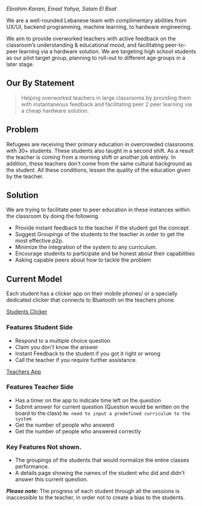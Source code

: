 _Ebrahim Karam, Emad Yahya, Salam El Bsat_

We are a well-rounded Lebanese team with complimentary abilities from UX/UI, backend programming, machine learning, to hardware engineering. 

We aim to provide overworked teachers with active feedback on the classroom’s understanding & educational mood, and facilitating peer-to-peer learning via a hardware solution. We are targeting high school students as our pilot target group, planning to roll-out to different age groups in a later stage.

## Our By Statement
>Helping overworked teachers in large classrooms by providing them with instantaneous feedback and facilitating peer 2 peer learning via a cheap hardware solution. 

## Problem
Refugees are receiving their primary education in overcrowded classrooms with 30+ students.  These students also taught in a second shift. As a result the teacher is coming from a morning shift or another job entirely. In addition, these teachers don't come from the same cultural background as the student. All these conditions, lessen the quality of the education given by the teacher. 
## Solution
We are trying to facilitate peer to peer education in these instances within the classroom by doing the following. 
* Provide instant feedback to the teacher if the student got the concept
* Suggest Groupings of the students to the teacher in order to get the most effective p2p. 
* Minimize the integration of the system to any curriculum. 
* Encourage students to participate and be honest about their capabilities
* Asking capable peers about how to tackle the problem

## Current Model
Each student has a clicker app on their mobile phones/ or a specially dedicated clicker that connects to Bluetooth on the teachers phone. 

[Students Clicker](https://drive.google.com/open?id=1ZeqaAxaURsjLX4lvq8iXaT0XocDzOv4g)
### Features **Student Side**
* Respond to a multiple choice question
* Claim you don't know the answer
* Instant Feedback to the student if you got it right or wrong
* Call the teacher if you require further assistance. 

[Teachers App](https://drive.google.com/open?id=193jEJ8-GwMCdBv4TXqiUL1nDOtZ3phB3)
### Features **Teacher Side**
* Has a timer on the app to indicate time left on the question 
* Submit answer for current question (Question would be written on the board to the class) `No need to input a predefined curriculum to the system`
* Get the number of people who answerd
* Get the number of people who answered correctly

### Key Features Not shown. 
* The groupings of the students that would normalize the entire classes performance. 
* A details page showing the names of the student who did and didn't answer this current question. 


___Please note:___ The progress of each student through all the sessions is inaccessible to the teacher, in order not to create a bias to the students.